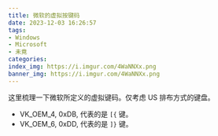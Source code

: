 ```yaml
---
title: 微软的虚拟按键码
date: 2023-12-03 16:26:57
tags:
- Windows
- Microsoft
- 未竟
categories:
index_img: https://i.imgur.com/4WaNNXx.png
banner_img: https://i.imgur.com/4WaNNXx.png
---
```


这里梳理一下微软所定义的虚拟键码。仅考虑 US 排布方式的键盘。

- VK_OEM_4, 0xDB, 代表的是 `[{` 键。
- VK_OEM_6, 0xDD, 代表的是 `]}` 键。


